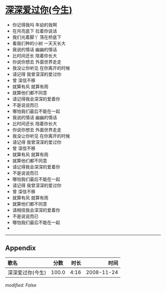 # [深深爱过你(今生)](https://music.163.com/song?id=169214)

* 你记得我吗 年幼的我啊
* 在月亮底下 拉着你说话
* 我们光着脚丫 荡在桥底下
* 看我们种的小树 一天天长大
* 我说的情话 幽幽的情话
* 比时间还长 陪着你长大
* 你说你想去 外面世界走走
* 我没让你听见 在你离开的时候
* 请记得 我曾深深的爱过你
* 曾 深信不移
* 就算有风 就算有雨
* 就算他们都不同意
* 请记得我会深深的爱着你
* 不是说说而已
* 哪怕我们最后不能在一起
* 我说的情话 幽幽的情话
* 比时间还长 陪着你长大
* 你说你想去 外面世界走走
* 我没让你听见 在你离开的时候
* 请记得 我曾深深的爱过你
* 曾 深信不移
* 就算有风 就算有雨
* 就算他们都不同意
* 请记得我会深深的爱着你
* 不是说说而已
* 哪怕我们最后不能在一起
* 请记得 我曾深深的爱过你
* 曾 深信不移
* 就算有风 就算有雨
* 就算他们都不同意
* 请相信我会深深的爱着你
* 不是说说而已
* 哪怕我们最后不能在一起
* 


---

## Appendix

|歌名|分数|时长|时间|
|:---|:---:|---:|---:|
|深深爱过你(今生)|100.0|4:16|2008-11-24

*modified: False*